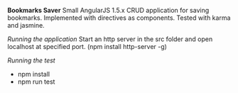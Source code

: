 __Bookmarks Saver__
Small AngularJS 1.5.x CRUD application for saving bookmarks.
Implemented with directives as components.
Tested with karma and jasmine.

_Running the application_
Start an http server in the src folder and open localhost at specified port.
(npm install http-server -g)

_Running the test_
- npm install
- npm run test
